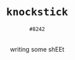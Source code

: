 <h1 align="center"><code>knockstick</code></h1>
<p align="center"><code>#8242</code></p>

<p align="center">
    <br>writing some shEEt<br>
</p>

